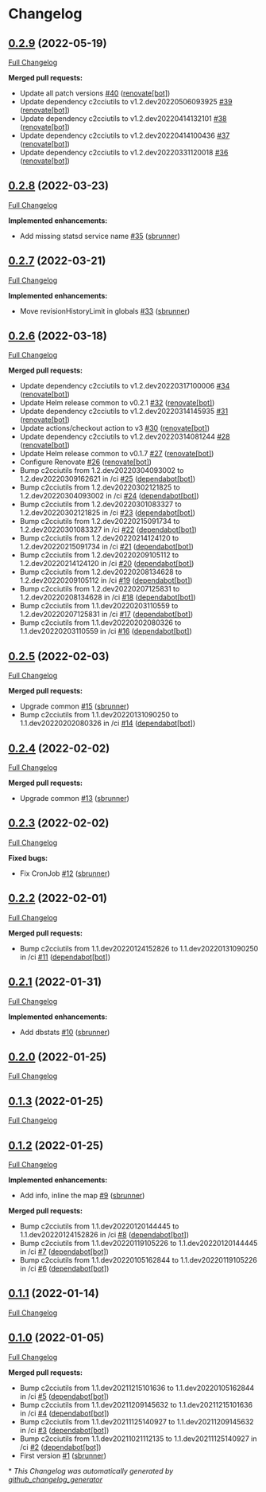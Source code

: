 # Changelog

## [0.2.9](https://github.com/camptocamp/helm-monitoring/tree/0.2.9) (2022-05-19)

[Full Changelog](https://github.com/camptocamp/helm-monitoring/compare/0.2.8...0.2.9)

**Merged pull requests:**

- Update all patch versions [\#40](https://github.com/camptocamp/helm-monitoring/pull/40) ([renovate[bot]](https://github.com/apps/renovate))
- Update dependency c2cciutils to v1.2.dev20220506093925 [\#39](https://github.com/camptocamp/helm-monitoring/pull/39) ([renovate[bot]](https://github.com/apps/renovate))
- Update dependency c2cciutils to v1.2.dev20220414132101 [\#38](https://github.com/camptocamp/helm-monitoring/pull/38) ([renovate[bot]](https://github.com/apps/renovate))
- Update dependency c2cciutils to v1.2.dev20220414100436 [\#37](https://github.com/camptocamp/helm-monitoring/pull/37) ([renovate[bot]](https://github.com/apps/renovate))
- Update dependency c2cciutils to v1.2.dev20220331120018 [\#36](https://github.com/camptocamp/helm-monitoring/pull/36) ([renovate[bot]](https://github.com/apps/renovate))

## [0.2.8](https://github.com/camptocamp/helm-monitoring/tree/0.2.8) (2022-03-23)

[Full Changelog](https://github.com/camptocamp/helm-monitoring/compare/0.2.7...0.2.8)

**Implemented enhancements:**

- Add missing statsd service name [\#35](https://github.com/camptocamp/helm-monitoring/pull/35) ([sbrunner](https://github.com/sbrunner))

## [0.2.7](https://github.com/camptocamp/helm-monitoring/tree/0.2.7) (2022-03-21)

[Full Changelog](https://github.com/camptocamp/helm-monitoring/compare/0.2.6...0.2.7)

**Implemented enhancements:**

- Move revisionHistoryLimit in globals [\#33](https://github.com/camptocamp/helm-monitoring/pull/33) ([sbrunner](https://github.com/sbrunner))

## [0.2.6](https://github.com/camptocamp/helm-monitoring/tree/0.2.6) (2022-03-18)

[Full Changelog](https://github.com/camptocamp/helm-monitoring/compare/0.2.5...0.2.6)

**Merged pull requests:**

- Update dependency c2cciutils to v1.2.dev20220317100006 [\#34](https://github.com/camptocamp/helm-monitoring/pull/34) ([renovate[bot]](https://github.com/apps/renovate))
- Update Helm release common to v0.2.1 [\#32](https://github.com/camptocamp/helm-monitoring/pull/32) ([renovate[bot]](https://github.com/apps/renovate))
- Update dependency c2cciutils to v1.2.dev20220314145935 [\#31](https://github.com/camptocamp/helm-monitoring/pull/31) ([renovate[bot]](https://github.com/apps/renovate))
- Update actions/checkout action to v3 [\#30](https://github.com/camptocamp/helm-monitoring/pull/30) ([renovate[bot]](https://github.com/apps/renovate))
- Update dependency c2cciutils to v1.2.dev20220314081244 [\#28](https://github.com/camptocamp/helm-monitoring/pull/28) ([renovate[bot]](https://github.com/apps/renovate))
- Update Helm release common to v0.1.7 [\#27](https://github.com/camptocamp/helm-monitoring/pull/27) ([renovate[bot]](https://github.com/apps/renovate))
- Configure Renovate [\#26](https://github.com/camptocamp/helm-monitoring/pull/26) ([renovate[bot]](https://github.com/apps/renovate))
- Bump c2cciutils from 1.2.dev20220304093002 to 1.2.dev20220309162621 in /ci [\#25](https://github.com/camptocamp/helm-monitoring/pull/25) ([dependabot[bot]](https://github.com/apps/dependabot))
- Bump c2cciutils from 1.2.dev20220302121825 to 1.2.dev20220304093002 in /ci [\#24](https://github.com/camptocamp/helm-monitoring/pull/24) ([dependabot[bot]](https://github.com/apps/dependabot))
- Bump c2cciutils from 1.2.dev20220301083327 to 1.2.dev20220302121825 in /ci [\#23](https://github.com/camptocamp/helm-monitoring/pull/23) ([dependabot[bot]](https://github.com/apps/dependabot))
- Bump c2cciutils from 1.2.dev20220215091734 to 1.2.dev20220301083327 in /ci [\#22](https://github.com/camptocamp/helm-monitoring/pull/22) ([dependabot[bot]](https://github.com/apps/dependabot))
- Bump c2cciutils from 1.2.dev20220214124120 to 1.2.dev20220215091734 in /ci [\#21](https://github.com/camptocamp/helm-monitoring/pull/21) ([dependabot[bot]](https://github.com/apps/dependabot))
- Bump c2cciutils from 1.2.dev20220209105112 to 1.2.dev20220214124120 in /ci [\#20](https://github.com/camptocamp/helm-monitoring/pull/20) ([dependabot[bot]](https://github.com/apps/dependabot))
- Bump c2cciutils from 1.2.dev20220208134628 to 1.2.dev20220209105112 in /ci [\#19](https://github.com/camptocamp/helm-monitoring/pull/19) ([dependabot[bot]](https://github.com/apps/dependabot))
- Bump c2cciutils from 1.2.dev20220207125831 to 1.2.dev20220208134628 in /ci [\#18](https://github.com/camptocamp/helm-monitoring/pull/18) ([dependabot[bot]](https://github.com/apps/dependabot))
- Bump c2cciutils from 1.1.dev20220203110559 to 1.2.dev20220207125831 in /ci [\#17](https://github.com/camptocamp/helm-monitoring/pull/17) ([dependabot[bot]](https://github.com/apps/dependabot))
- Bump c2cciutils from 1.1.dev20220202080326 to 1.1.dev20220203110559 in /ci [\#16](https://github.com/camptocamp/helm-monitoring/pull/16) ([dependabot[bot]](https://github.com/apps/dependabot))

## [0.2.5](https://github.com/camptocamp/helm-monitoring/tree/0.2.5) (2022-02-03)

[Full Changelog](https://github.com/camptocamp/helm-monitoring/compare/0.2.4...0.2.5)

**Merged pull requests:**

- Upgrade common [\#15](https://github.com/camptocamp/helm-monitoring/pull/15) ([sbrunner](https://github.com/sbrunner))
- Bump c2cciutils from 1.1.dev20220131090250 to 1.1.dev20220202080326 in /ci [\#14](https://github.com/camptocamp/helm-monitoring/pull/14) ([dependabot[bot]](https://github.com/apps/dependabot))

## [0.2.4](https://github.com/camptocamp/helm-monitoring/tree/0.2.4) (2022-02-02)

[Full Changelog](https://github.com/camptocamp/helm-monitoring/compare/0.2.3...0.2.4)

**Merged pull requests:**

- Upgrade common [\#13](https://github.com/camptocamp/helm-monitoring/pull/13) ([sbrunner](https://github.com/sbrunner))

## [0.2.3](https://github.com/camptocamp/helm-monitoring/tree/0.2.3) (2022-02-02)

[Full Changelog](https://github.com/camptocamp/helm-monitoring/compare/0.2.2...0.2.3)

**Fixed bugs:**

- Fix CronJob [\#12](https://github.com/camptocamp/helm-monitoring/pull/12) ([sbrunner](https://github.com/sbrunner))

## [0.2.2](https://github.com/camptocamp/helm-monitoring/tree/0.2.2) (2022-02-01)

[Full Changelog](https://github.com/camptocamp/helm-monitoring/compare/0.2.1...0.2.2)

**Merged pull requests:**

- Bump c2cciutils from 1.1.dev20220124152826 to 1.1.dev20220131090250 in /ci [\#11](https://github.com/camptocamp/helm-monitoring/pull/11) ([dependabot[bot]](https://github.com/apps/dependabot))

## [0.2.1](https://github.com/camptocamp/helm-monitoring/tree/0.2.1) (2022-01-31)

[Full Changelog](https://github.com/camptocamp/helm-monitoring/compare/0.2.0...0.2.1)

**Implemented enhancements:**

- Add dbstats [\#10](https://github.com/camptocamp/helm-monitoring/pull/10) ([sbrunner](https://github.com/sbrunner))

## [0.2.0](https://github.com/camptocamp/helm-monitoring/tree/0.2.0) (2022-01-25)

[Full Changelog](https://github.com/camptocamp/helm-monitoring/compare/0.1.3...0.2.0)

## [0.1.3](https://github.com/camptocamp/helm-monitoring/tree/0.1.3) (2022-01-25)

[Full Changelog](https://github.com/camptocamp/helm-monitoring/compare/0.1.2...0.1.3)

## [0.1.2](https://github.com/camptocamp/helm-monitoring/tree/0.1.2) (2022-01-25)

[Full Changelog](https://github.com/camptocamp/helm-monitoring/compare/0.1.1...0.1.2)

**Implemented enhancements:**

- Add info, inline the map [\#9](https://github.com/camptocamp/helm-monitoring/pull/9) ([sbrunner](https://github.com/sbrunner))

**Merged pull requests:**

- Bump c2cciutils from 1.1.dev20220120144445 to 1.1.dev20220124152826 in /ci [\#8](https://github.com/camptocamp/helm-monitoring/pull/8) ([dependabot[bot]](https://github.com/apps/dependabot))
- Bump c2cciutils from 1.1.dev20220119105226 to 1.1.dev20220120144445 in /ci [\#7](https://github.com/camptocamp/helm-monitoring/pull/7) ([dependabot[bot]](https://github.com/apps/dependabot))
- Bump c2cciutils from 1.1.dev20220105162844 to 1.1.dev20220119105226 in /ci [\#6](https://github.com/camptocamp/helm-monitoring/pull/6) ([dependabot[bot]](https://github.com/apps/dependabot))

## [0.1.1](https://github.com/camptocamp/helm-monitoring/tree/0.1.1) (2022-01-14)

[Full Changelog](https://github.com/camptocamp/helm-monitoring/compare/0.1.0...0.1.1)

## [0.1.0](https://github.com/camptocamp/helm-monitoring/tree/0.1.0) (2022-01-05)

[Full Changelog](https://github.com/camptocamp/helm-monitoring/compare/6ebb911aaa2743653a9c74bfb207fbdb2952d09e...0.1.0)

**Merged pull requests:**

- Bump c2cciutils from 1.1.dev20211215101636 to 1.1.dev20220105162844 in /ci [\#5](https://github.com/camptocamp/helm-monitoring/pull/5) ([dependabot[bot]](https://github.com/apps/dependabot))
- Bump c2cciutils from 1.1.dev20211209145632 to 1.1.dev20211215101636 in /ci [\#4](https://github.com/camptocamp/helm-monitoring/pull/4) ([dependabot[bot]](https://github.com/apps/dependabot))
- Bump c2cciutils from 1.1.dev20211125140927 to 1.1.dev20211209145632 in /ci [\#3](https://github.com/camptocamp/helm-monitoring/pull/3) ([dependabot[bot]](https://github.com/apps/dependabot))
- Bump c2cciutils from 1.1.dev20211021112135 to 1.1.dev20211125140927 in /ci [\#2](https://github.com/camptocamp/helm-monitoring/pull/2) ([dependabot[bot]](https://github.com/apps/dependabot))
- First version [\#1](https://github.com/camptocamp/helm-monitoring/pull/1) ([sbrunner](https://github.com/sbrunner))

\* _This Changelog was automatically generated by [github_changelog_generator](https://github.com/github-changelog-generator/github-changelog-generator)_
